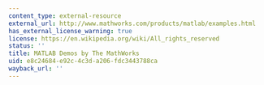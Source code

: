 ```yaml
---
content_type: external-resource
external_url: http://www.mathworks.com/products/matlab/examples.html
has_external_license_warning: true
license: https://en.wikipedia.org/wiki/All_rights_reserved
status: ''
title: MATLAB Demos by The MathWorks
uid: e8c24684-e92c-4c3d-a206-fdc3443788ca
wayback_url: ''
---
```

